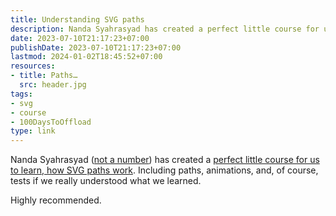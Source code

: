 ```yaml
---
title: Understanding SVG paths
description: Nanda Syahrasyad has created a perfect little course for us to learn, how SVG paths work. Including paths, animations, and, of course, tests if we understood the lesson.
date: 2023-07-10T21:17:23+07:00
publishDate: 2023-07-10T21:17:23+07:00
lastmod: 2024-01-02T18:45:52+07:00
resources:
- title: Paths…
  src: header.jpg
tags:
- svg
- course
- 100DaysToOffload
type: link
---
```


Nanda Syahrasyad ([not a number](https://www.nan.fyi/)) has created a [perfect little course for us to learn, how SVG paths work](https://www.nan.fyi/svg-paths). Including paths, animations, and, of course, tests if we really understood what we learned.

Highly recommended.

